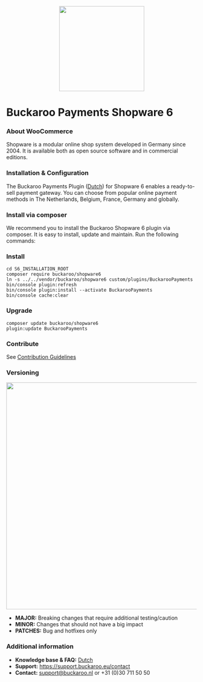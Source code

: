 <p align="center">
  <img src="https://www.buckaroo.nl/media/3216/shopware6-logo.png" width="225px" position="center">
</p>

# Buckaroo Payments Shopware 6

### About WooCommerce 

Shopware is a modular online shop system developed in Germany since 2004. It is available both as open source software and in commercial editions.

### Installation & Configuration 

The Buckaroo Payments Plugin ([Dutch](https://support.buckaroo.nl/categorieen/plugins/shopware-6)) for Shopware 6 enables a ready-to-sell payment gateway. You can choose from popular online payment methods in The Netherlands, Belgium, France, Germany and globally. 

### Install via composer
We recommend you to install the Buckaroo Shopware 6 plugin via composer. It is easy to install, update and maintain.
Run the following commands:

### Install
```
cd S6_INSTALLATION_ROOT
composer require buckaroo/shopware6
ln -s ../../vendor/buckaroo/shopware6 custom/plugins/BuckarooPayments
bin/console plugin:refresh
bin/console plugin:install --activate BuckarooPayments
bin/console cache:clear
```
### Upgrade
```
composer update buckaroo/shopware6
plugin:update BuckarooPayments
```

### Contribute

See [Contribution Guidelines](CONTRIBUTING.md)

### Versioning 
<p align="left">
  <img src="https://www.buckaroo.nl/media/3212/versioning.png" width="600px" position="center">
</p>

- **MAJOR:** Breaking changes that require additional testing/caution
- **MINOR:** Changes that should not have a big impact 
- **PATCHES:** Bug and hotfixes only 

### Additional information
- **Knowledge base & FAQ:** [Dutch](https://support.buckaroo.nl/categorieen/plugins/shopware-6)
- **Support:** https://support.buckaroo.eu/contact
- **Contact:** support@buckaroo.nl or +31 (0)30 711 50 50


